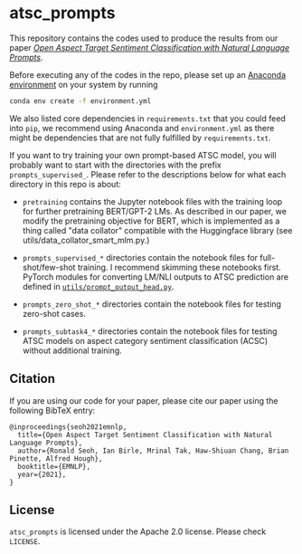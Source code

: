 # atsc_prompts

This repository contains the codes used to produce the results from our paper [*Open Aspect Target Sentiment Classification with Natural Language Prompts*](https://link.iamblogger.net/atscprompts-paper).

Before executing any of the codes in the repo, please set up an [Anaconda environment](https://link.iamblogger.net/2to7k) on your system by running

```bash
conda env create -f environment.yml
```

We also listed core dependencies in `requirements.txt` that you could feed into `pip`, we recommend using Anaconda and `environment.yml` as there might be dependencies that are not fully fulfilled by `requirements.txt`. 

If you want to try training your own prompt-based ATSC model, you will probably want to start with the directories with the prefix `prompts_supervised_`. Please refer to the descriptions below for what each directory in this repo is about:

- `pretraining` contains the Jupyter notebook files with the training loop for further pretraining BERT/GPT-2 LMs. As described in our paper, we modify the pretraining objective for BERT, which is implemented as a thing called "data collator" compatible with the Huggingface library (see utils/data_collator_smart_mlm.py.)

- `prompts_supervised_*` directories contain the notebook files for full-shot/few-shot training. I recommend skimming these notebooks first. PyTorch modules for converting LM/NLI outputs to ATSC prediction are defined in [`utils/prompt_output_head.py`](https://link.iamblogger.net/jymqn).

- `prompts_zero_shot_*` directories contain the notebook files for testing zero-shot cases.

- `prompts_subtask4_*` directories contain the notebook files for testing ATSC models on aspect category sentiment classification (ACSC) without additional training.

## Citation

If you are using our code for your paper, please cite our paper using the following BibTeX entry:

```
@inproceedings{seoh2021emnlp,
  title={Open Aspect Target Sentiment Classification with Natural Language Prompts},
  author={Ronald Seoh, Ian Birle, Mrinal Tak, Haw-Shiuan Chang, Brian Pinette, Alfred Hough},
  booktitle={EMNLP},
  year={2021},
}
```

## License

`atsc_prompts` is licensed under the Apache 2.0 license. Please check `LICENSE`.
